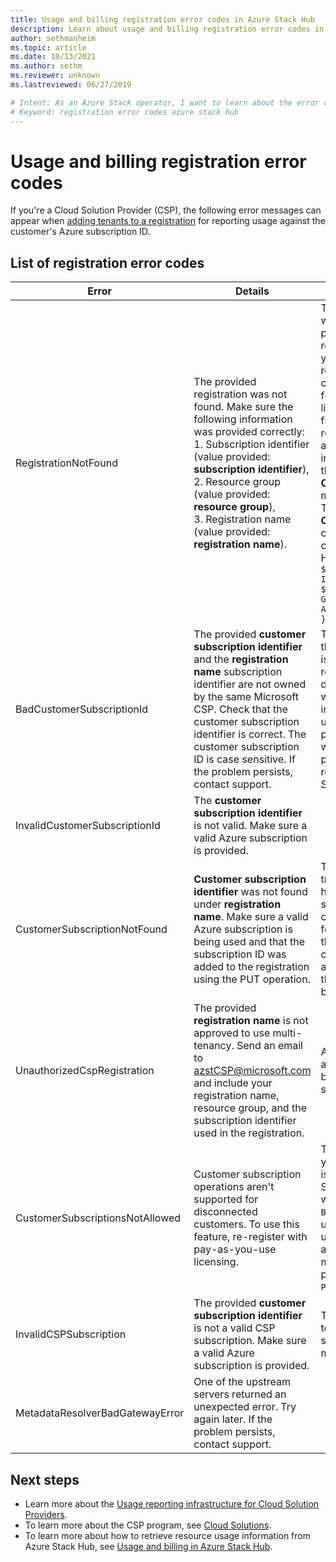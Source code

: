 ```yaml
---
title: Usage and billing registration error codes in Azure Stack Hub
description: Learn about usage and billing registration error codes in Azure Stack Hub.
author: sethmanheim
ms.topic: article
ms.date: 10/13/2021
ms.author: sethm
ms.reviewer: unknown
ms.lastreviewed: 06/27/2019

# Intent: As an Azure Stack operator, I want to learn about the error registration codes in Azure Stack Hub so I can address them.
# Keyword: registration error codes azure stack hub
---
```


# Usage and billing registration error codes

If you're a Cloud Solution Provider (CSP), the following error messages can appear when [adding tenants to a registration](azure-stack-csp-ref-operations.md#add-tenant-to-registration) for reporting usage against the customer's Azure subscription ID.

## List of registration error codes

| Error   | Details  | Comments  |
|---|---|---|
| RegistrationNotFound | The provided registration was not found. Make sure the following information was provided correctly:<br>1. Subscription identifier (value provided: **subscription identifier**),<br>2. Resource group (value provided: **resource group**),<br>3. Registration name (value provided: **registration name**). | This error usually happens when the information pointing to the initial registration isn't correct. If you need to verify the resource group and name of your registration, you can find it in the Azure portal, by listing all resources. If you find more than one registration resource, look at the **CloudDeploymentID** in the properties, and select the registration whose **CloudDeploymentID** matches that of your cloud. To find the **CloudDeploymentID**, you can use this PowerShell command on Azure Stack Hub:<br>`$azureStackStampInfo = Invoke-Command -Session $session -ScriptBlock { Get-AzureStackStampInformation }` |
| BadCustomerSubscriptionId | The provided **customer subscription identifier** and the **registration name** subscription identifier are not owned by the same Microsoft CSP. Check that the customer subscription identifier is correct. The customer subscription ID is case sensitive. If the problem persists, contact support. | This error happens when the customer subscription is a CSP subscription, but it rolls up to a CSP partner different from the one to which the subscription used in the initial registration rolls up. This check is made to prevent a situation that would result in billing a CSP partner who isn't responsible for the Azure Stack Hub used. |
| InvalidCustomerSubscriptionId  | The **customer subscription identifier** is not valid. Make sure a valid Azure subscription is provided. |   |
| CustomerSubscriptionNotFound  | **Customer subscription identifier** was not found under **registration name**. Make sure a valid Azure subscription is being used and that the subscription ID was added to the registration using the PUT operation. | This error happens when trying to verity that a tenant has been added to a subscription but the customer subscription isn't found to be associated with the registration. The customer hasn't been added to the registration, or the subscription ID has been written incorrectly. |
| UnauthorizedCspRegistration | The provided **registration name** is not approved to use multi-tenancy. Send an email to azstCSP@microsoft.com and include your registration name, resource group, and the subscription identifier used in the registration. | A registration must be approved for multi-tenancy by Microsoft before you can start adding tenants to it. |
| CustomerSubscriptionsNotAllowed | Customer subscription operations aren't supported for disconnected customers. To use this feature, re-register with pay-as-you-use licensing. | The registration to which you're trying to add tenants is a capacity registration. So when the registration was created, the parameter `BillingModel Capacity` was used. Only pay-as-you-use registrations are allowed to add tenants. You must re-register using the parameter `BillingModel PayAsYouUse`. |
| InvalidCSPSubscription | The provided **customer subscription identifier** is not a valid CSP subscription. Make sure a valid Azure subscription is provided. | This error is most likely due to the customer subscription being mistyped. |
| MetadataResolverBadGatewayError | One of the upstream servers returned an unexpected error. Try again later. If the problem persists, contact support. |

## Next steps

- Learn more about the [Usage reporting infrastructure for Cloud Solution Providers](azure-stack-csp-ref-infrastructure.md).
- To learn more about the CSP program, see [Cloud Solutions](https://partner.microsoft.com/solutions/microsoft-cloud-solutions).
- To learn more about how to retrieve resource usage information from Azure Stack Hub, see [Usage and billing in Azure Stack Hub](azure-stack-billing-and-chargeback.md).
